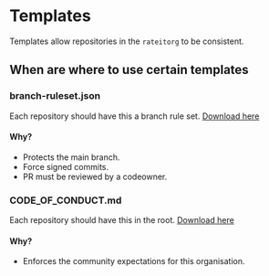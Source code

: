 # Templates
Templates allow repositories in the `rateitorg` to be consistent.

## When are where to use certain templates

### branch-ruleset.json
Each repository should have this a branch rule set. [Download here](https://github.com/rateitorg/.github/blob/main/templates/branch-ruleset.json)

#### Why?
- Protects the main branch.
- Force signed commits.
- PR must be reviewed by a codeowner.

### CODE_OF_CONDUCT.md
Each repository should have this in the root. [Download here](https://github.com/rateitorg/.github/blob/main/templates/CODE_OF_CONDUCT.md)

#### Why?
- Enforces the community expectations for this organisation.
